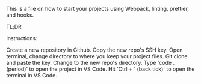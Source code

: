 This is a file on how to start your projects using Webpack, linting, prettier, and hooks.

TL;DR

Instructions:

Create a new repository in Github.
Copy the new repo's SSH key.
Open terminal, change directory to where you keep your project files.
Git clone and paste the key. 
Change to the new repo's directory.
Type 'code . (period)' to open the project in VS Code.
Hit 'Ctrl + ` (back tick)' to open the terminal in VS Code.

